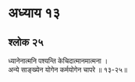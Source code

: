 # अध्याय १३

## श्लोक २५

ध्यानेनात्मनि पश्यन्ति केचिदात्मानमात्मना ।<br>अन्ये साङ्ख्येन योगेन कर्मयोगेन चापरे ॥ १३-२५॥<br><br>

